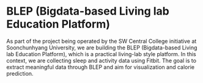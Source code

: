 # BLEP (Bigdata-based Living lab Education Platform)
As part of the project being operated by the SW Central College initiative at Soonchunhyang University, we are building the BLEP (Bigdata-based Living lab Education Platform), which is a practical living-lab style platform. In this context, we are collecting sleep and activity data using Fitbit. The goal is to extract meaningful data through BLEP and aim for visualization and calorie prediction.
